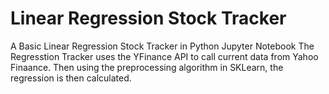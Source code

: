 # Linear Regression Stock Tracker
 A Basic Linear Regression Stock Tracker in  Python Jupyter Notebook
 The Regresstion Tracker uses the YFinance API to call current data from Yahoo Finaance.
 Then using the preprocessing algorithm in SKLearn, the regression is then calculated.

